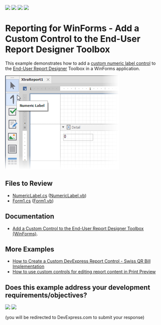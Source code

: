 <!-- default badges list -->
![](https://img.shields.io/endpoint?url=https://codecentral.devexpress.com/api/v1/VersionRange/325215546/23.1.2%2B)
[![](https://img.shields.io/badge/Open_in_DevExpress_Support_Center-FF7200?style=flat-square&logo=DevExpress&logoColor=white)](https://supportcenter.devexpress.com/ticket/details/T961004)
[![](https://img.shields.io/badge/📖_How_to_use_DevExpress_Examples-e9f6fc?style=flat-square)](https://docs.devexpress.com/GeneralInformation/403183)
[![](https://img.shields.io/badge/💬_Leave_Feedback-feecdd?style=flat-square)](#does-this-example-address-your-development-requirementsobjectives)
<!-- default badges end -->
# Reporting for WinForms - Add a Custom Control to the End-User Report Designer Toolbox

This example demonstrates how to add a [custom numeric label control](https://docs.devexpress.com/XtraReports/3307) to the [End-User Report Designer](https://docs.devexpress.com/XtraReports/10715) Toolbox in a WinForms application.

![](Images/winforms-eurd-custom-numeric-label.png)

## Files to Review

- [NumericLabel.cs](CS/NumericLabel.cs) ([NumericLabel.vb](VB/NumericLabel.vb))
- [Form1.cs](CS/Form1.cs) ([Form1.vb](VB/Form1.vb))


## Documentation

- [Add a Custom Control to the End-User Report Designer Toolbox (WinForms)](https://docs.devexpress.com/XtraReports/7546/winforms-reporting/end-user-report-designer-for-winforms/api-and-customization/add-custom-control-to-the-end-user-report-designers-toolbox?v=22.1).

## More Examples

- [How to Create a Custom DevExpress Report Control - Swiss QR Bill Implementation](https://github.com/DevExpress-Examples/Reporting-Custom-Controls)
- [How to use custom controls for editing report content in Print Preview](https://github.com/DevExpress-Examples/Reporting_how-to-use-custom-controls-for-editing-report-content-in-print-preview-t453603)
<!-- feedback -->
## Does this example address your development requirements/objectives?

[<img src="https://www.devexpress.com/support/examples/i/yes-button.svg"/>](https://www.devexpress.com/support/examples/survey.xml?utm_source=github&utm_campaign=reporting-winforms-custom-control-numeric-label&~~~was_helpful=yes) [<img src="https://www.devexpress.com/support/examples/i/no-button.svg"/>](https://www.devexpress.com/support/examples/survey.xml?utm_source=github&utm_campaign=reporting-winforms-custom-control-numeric-label&~~~was_helpful=no)

(you will be redirected to DevExpress.com to submit your response)
<!-- feedback end -->

